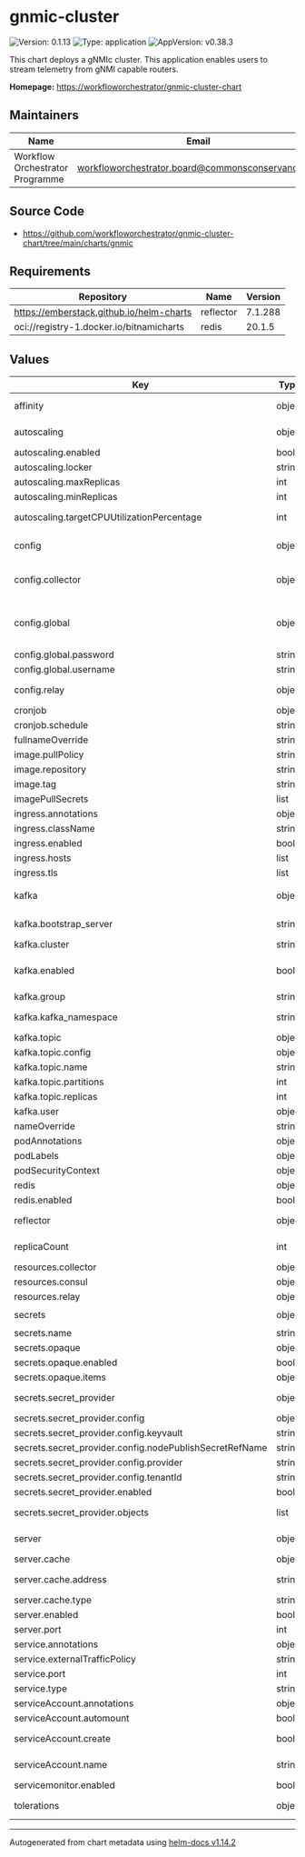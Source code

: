 # gnmic-cluster

![Version: 0.1.13](https://img.shields.io/badge/Version-0.1.13-informational?style=flat-square) ![Type: application](https://img.shields.io/badge/Type-application-informational?style=flat-square) ![AppVersion: v0.38.3](https://img.shields.io/badge/AppVersion-v0.38.3-informational?style=flat-square)

This chart deploys a gNMIc cluster. This application enables users to stream telemetry from gNMI capable routers.

**Homepage:** <https://workfloworchestrator/gnmic-cluster-chart>

## Maintainers

| Name | Email | Url |
| ---- | ------ | --- |
| Workflow Orchestrator Programme | <workfloworchestrator.board@commonsconservancy.org> | <https://workfloworchestrator.org> |

## Source Code

* <https://github.com/workfloworchestrator/gnmic-cluster-chart/tree/main/charts/gnmic>

## Requirements

| Repository | Name | Version |
|------------|------|---------|
| https://emberstack.github.io/helm-charts | reflector | 7.1.288 |
| oci://registry-1.docker.io/bitnamicharts | redis | 20.1.5 |

## Values

| Key | Type | Default | Description |
|-----|------|---------|-------------|
| affinity | object | `{}` | Affinity for the k8s scheduler, this is a mapping per collector and relay |
| autoscaling | object | `{"enabled":true,"locker":"consul","maxReplicas":30,"minReplicas":4,"targetCPUUtilizationPercentage":80}` | Autscaling configuration, enabled by default to maximise the efficiency of collection. |
| autoscaling.enabled | bool | `true` | Autoscaling enabled |
| autoscaling.locker | string | `"consul"` | 'consul' or 'k8s' |
| autoscaling.maxReplicas | int | `30` | Autoscaling upper bound |
| autoscaling.minReplicas | int | `4` | Autoscaling lower bound |
| autoscaling.targetCPUUtilizationPercentage | int | `80` | targetCPUUtilizationPercentage or targetMemoryUtilizationPercentage |
| config | object | `{"collector":{},"global":{"api-server":{"address":":7890","debug":false,"enable-metrics":true},"debug":false,"encoding":"proto","format":"event","gzip":false,"password":"${GNMIC_PASSWORD}","skip-verify":true,"username":"${GNMIC_USERNAME}"},"relay":{}}` | gNMIc configuration |
| config.collector | object | `{}` | Collector configuration, must be provided in yaml by following the instructions here: https://gnmic.openconfig.net/user_guide/subscriptions/ |
| config.global | object | `{"api-server":{"address":":7890","debug":false,"enable-metrics":true},"debug":false,"encoding":"proto","format":"event","gzip":false,"password":"${GNMIC_PASSWORD}","skip-verify":true,"username":"${GNMIC_USERNAME}"}` | Global gNMIc Configuration extra keys can be added or removed according to: https://gnmic.openconfig.net/user_guide/configuration_file/#global-flags |
| config.global.password | string | `"${GNMIC_PASSWORD}"` | An example of using environment value variables |
| config.global.username | string | `"${GNMIC_USERNAME}"` | An example of using environment value variables |
| config.relay | object | `{}` | Relay configuration, must be provided in yaml by following the instructions here: https://gnmic.openconfig.net/user_guide/outputs/ |
| cronjob | object | `{"annotations":{},"schedule":"* * * * *"}` | Extra annotations for the Cronjob |
| cronjob.schedule | string | `"* * * * *"` | Cronjob schedule |
| fullnameOverride | string | `""` | Fullname override |
| image.pullPolicy | string | `"Always"` | Image pull policy. |
| image.repository | string | `"ghcr.io/openconfig/gnmic"` | Image repository. |
| image.tag | string | `"latest"` | Overrides the image tag whose default is the chart appVersion. |
| imagePullSecrets | list | `[]` | Required for private image repository |
| ingress.annotations | object | `{}` | Ingress annotations |
| ingress.className | string | `""` | The ingress class name |
| ingress.enabled | bool | `false` | The ingress for the Api |
| ingress.hosts | list | `[]` | The ingress host rules |
| ingress.tls | list | `[]` | TLS rules |
| kafka | object | `{"bootstrap_server":"","cluster":"","enabled":true,"group":"gnmic-collector","kafka_namespace":"","topic":{"config":{},"name":"gnmic-telemetry","partitions":15,"replicas":3},"user":{"mechanism":"scram-sha-512","name":"gnmic"}}` | Requires a Strimzi Operator inside the cluster and an active Kafka deployment https://strimzi.io/documentation/ |
| kafka.bootstrap_server | string | `""` | Kafka Bootstrap address: fqdn + port. eg: kafka-bootstrap.production.svc.cluster.local:9094 |
| kafka.cluster | string | `""` | The name of the cluster inside the |
| kafka.enabled | bool | `true` | Enabling this will create the strimzi artefacts to create the kafka objects in K8s. This will also configure the secret reflector so the kafka user secret can be |
| kafka.group | string | `"gnmic-collector"` | The kafka user group |
| kafka.kafka_namespace | string | `""` | The namespace where the kafka manifests need to be installed so the operator can create the user topics and rolebindings |
| kafka.topic | object | `{"config":{},"name":"gnmic-telemetry","partitions":15,"replicas":3}` | Kafka topic configuration |
| kafka.topic.config | object | `{}` | Kafka Topic configuration |
| kafka.topic.name | string | `"gnmic-telemetry"` | Topic name |
| kafka.topic.partitions | int | `15` | Minumum number of partitions (cruise control may scale to more) |
| kafka.topic.replicas | int | `3` | Minimum number of replicas ( num(replicas) =< num(kafka_nodes) |
| kafka.user | object | `{"mechanism":"scram-sha-512","name":"gnmic"}` | The kafka user configuration |
| nameOverride | string | `""` | Name override |
| podAnnotations | object | `{}` | Any extra pod annotations |
| podLabels | object | `{}` | Any extra pod annotations |
| podSecurityContext | object | `{}` | The Custom security context written in Yaml |
| redis | object | `{"enabled":false}` | Optional deployment of redis inside the namespace. This |
| redis.enabled | bool | `false` | Enable or disable usage of the Bitnami redis |
| reflector | object | `{"enabled":false}` | Optional deployment of the secret reflector. This is necesarry when running the |
| replicaCount | int | `3` | Number of replicas for the Collector and Relay statefulset. This will be overridden when autoscaling is activated |
| resources.collector | object | `{}` | Resources for the collector, mandatory for functional autoscaling |
| resources.consul | object | `{}` | Resources for the consul deployment |
| resources.relay | object | `{}` | Resources for the relay, mandatory for functional autoscaling |
| secrets | object | `{"name":"gnmic-secret","opaque":{"enabled":false,"items":{}},"secret_provider":{"config":{"keyvault":"","nodePublishSecretRefName":"","provider":"","tenantId":""},"enabled":false,"objects":[]}}` | Secret configuration |
| secrets.name | string | `"gnmic-secret"` | Name of the secret |
| secrets.opaque | object | `{"enabled":false,"items":{}}` | Usimg an opaque secret inside kubernets |
| secrets.opaque.enabled | bool | `false` | Whether it is enabled |
| secrets.opaque.items | object | `{}` | Secret items |
| secrets.secret_provider | object | `{"config":{"keyvault":"","nodePublishSecretRefName":"","provider":"","tenantId":""},"enabled":false,"objects":[]}` | Using a secret provider allows the user to inject secrets from a vault or cloud provider |
| secrets.secret_provider.config | object | `{"keyvault":"","nodePublishSecretRefName":"","provider":"","tenantId":""}` | K8s secret provider configuration |
| secrets.secret_provider.config.keyvault | string | `""` | Name of the keyvault |
| secrets.secret_provider.config.nodePublishSecretRefName | string | `""` | Secret with credentials to access the keyvault |
| secrets.secret_provider.config.provider | string | `""` | eg: azure |
| secrets.secret_provider.config.tenantId | string | `""` | Tenant id |
| secrets.secret_provider.enabled | bool | `false` | Secret provider enabled |
| secrets.secret_provider.objects | list | `[]` | List of objects to retrieve from the keyvault. These objects will be mapped to enviroment variables inside the containers |
| server | object | `{"cache":{"address":"","type":"redis"},"enabled":true,"port":57400}` | gNMI server capabilities: https://gnmic.openconfig.net/user_guide/gnmi_server/ |
| server.cache | object | `{"address":"","type":"redis"}` | Override of the default cache |
| server.cache.address | string | `""` | Redis cache address in URI form, e.g: redis-master.production.svc.cluster.local:6379 |
| server.cache.type | string | `"redis"` | Only redis is supported |
| server.enabled | bool | `true` | Whether the server is enabled |
| server.port | int | `57400` | Default port |
| service.annotations | object | `{}` | The extra service annotations to be compatible with clouds |
| service.externalTrafficPolicy | string | `"Cluster"` | The ExternalTrafficPolicy |
| service.port | int | `7890` | The port being exposed |
| service.type | string | `"ClusterIP"` | The type of service |
| serviceAccount.annotations | object | `{}` | Annotations to add to the service account |
| serviceAccount.automount | bool | `true` | Automatically mount a ServiceAccount's API credentials? |
| serviceAccount.create | bool | `true` | Specifies whether a service account should be created, must be set to true when using the k8s locker |
| serviceAccount.name | string | `""` | The name of the service account to use. If not set and create is true, a name is generated using the fullname template |
| servicemonitor.enabled | bool | `false` | For monitoring by Prometheus |
| tolerations | object | `{}` | Tolerations for the k8s scheduler, this is a mapping per collector and relay |

----------------------------------------------
Autogenerated from chart metadata using [helm-docs v1.14.2](https://github.com/norwoodj/helm-docs/releases/v1.14.2)
